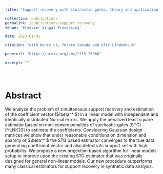 ```yaml
---
title: "Support recovery with stochastic gates: theory and application for linear Models"

collection: publications
permalink: /publications/support_recovery
venue: 'Elsevier Singal Processing'

date: 2023-01-01

citation: "with Henry Li, Yutaro Yamada and Ofir Lindenbaum"

paperurl: "https://arxiv.org/abs/2110.15960"

excerpt: ""


---
```


Abstract
========

We analyze the problem of simultaneous support recovery and estimation of the coefficient vector ($\beta^* $) in a linear model with independent and identically distributed Normal errors. We apply the penalized least square estimator based on non-convex penalties of stochastic gates (STG) [YLNK20] to estimate the coefficients. Considering Gaussian design matrices we show that under reasonable conditions on dimension and sparsity of $\beta^* $ the STG based estimator converges to the true data generating coefficient vector and also detects its support set with high probability. We propose a new projection based algorithm for linear models setup to improve upon the existing STG estimator that was originally designed for general non-linear models. Our new procedure outperforms many classical estimators for support recovery in synthetic data analysis.

